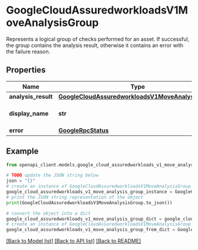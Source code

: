 # GoogleCloudAssuredworkloadsV1MoveAnalysisGroup

Represents a logical group of checks performed for an asset. If successful, the group contains the analysis result, otherwise it contains an error with the failure reason.

## Properties

Name | Type | Description | Notes
------------ | ------------- | ------------- | -------------
**analysis_result** | [**GoogleCloudAssuredworkloadsV1MoveAnalysisResult**](GoogleCloudAssuredworkloadsV1MoveAnalysisResult.md) |  | [optional] 
**display_name** | **str** | Name of the analysis group. | [optional] 
**error** | [**GoogleRpcStatus**](GoogleRpcStatus.md) |  | [optional] 

## Example

```python
from openapi_client.models.google_cloud_assuredworkloads_v1_move_analysis_group import GoogleCloudAssuredworkloadsV1MoveAnalysisGroup

# TODO update the JSON string below
json = "{}"
# create an instance of GoogleCloudAssuredworkloadsV1MoveAnalysisGroup from a JSON string
google_cloud_assuredworkloads_v1_move_analysis_group_instance = GoogleCloudAssuredworkloadsV1MoveAnalysisGroup.from_json(json)
# print the JSON string representation of the object
print(GoogleCloudAssuredworkloadsV1MoveAnalysisGroup.to_json())

# convert the object into a dict
google_cloud_assuredworkloads_v1_move_analysis_group_dict = google_cloud_assuredworkloads_v1_move_analysis_group_instance.to_dict()
# create an instance of GoogleCloudAssuredworkloadsV1MoveAnalysisGroup from a dict
google_cloud_assuredworkloads_v1_move_analysis_group_from_dict = GoogleCloudAssuredworkloadsV1MoveAnalysisGroup.from_dict(google_cloud_assuredworkloads_v1_move_analysis_group_dict)
```
[[Back to Model list]](../README.md#documentation-for-models) [[Back to API list]](../README.md#documentation-for-api-endpoints) [[Back to README]](../README.md)


